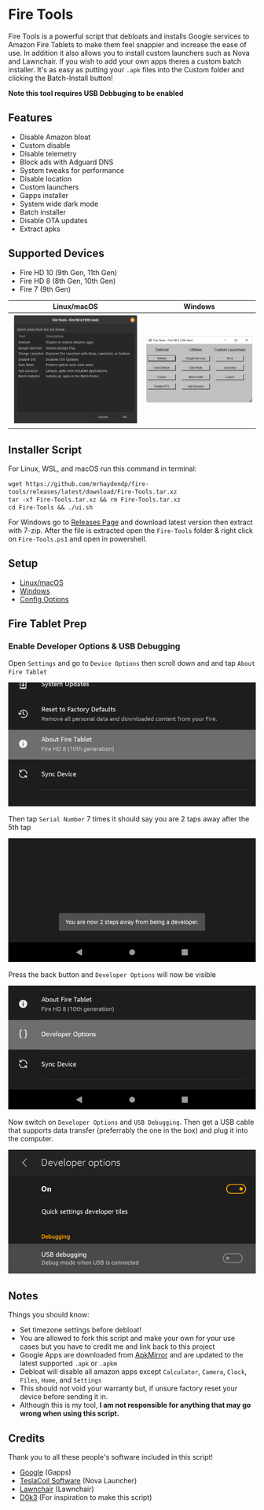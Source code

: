 # Fire Tools
Fire Tools is a powerful script that debloats and installs Google services to Amazon Fire Tablets to make them feel snappier and increase the ease of use. In addition it also allows you to install custom launchers such as Nova and Lawnchair. If you wish to add your own apps theres a custom batch installer. It's as easy as putting your `.apk` files into the Custom folder and clicking the Batch-Install button!

**Note this tool requires USB Debbuging to be enabled**

## Features
- Disable Amazon bloat
- Custom disable
- Disable telemetry
- Block ads with Adguard DNS
- System tweaks for performance
- Disable location
- Custom launchers
- Gapps installer
- System wide dark mode
- Batch installer
- Disable OTA updates
- Extract apks

## Supported Devices
- Fire HD 10 (9th Gen, 11th Gen)
- Fire HD 8 (8th Gen, 10th Gen)
- Fire 7 (9th Gen)

Linux/macOS                     | Windows
:------------------------------:|:-------------------------:
![](./Pictures/Fire-Tools.png)  | ![](./Pictures/Fire-Tools%20Windows.png)

## Installer Script
For Linux, WSL, and macOS run this command in terminal:
```
wget https://github.com/mrhaydendp/fire-tools/releases/latest/download/Fire-Tools.tar.xz
tar -xf Fire-Tools.tar.xz && rm Fire-Tools.tar.xz
cd Fire-Tools && ./ui.sh
```

For Windows go to [Releases Page](https://github.com/mrhaydendp/Fire-Tools/releases/latest) and download latest version then extract with 7-zip. After the file is extracted open the `Fire-Tools` folder & right click on `Fire-Tools.ps1` and open in powershell.

## Setup
- [Linux/macOS](./Linux-Instructions.md)
- [Windows](./Windows-Instructions.md)
- [Config Options](./Config%20Options.md)

## Fire Tablet Prep
### Enable Developer Options & USB Debugging
Open `Settings` and go to `Device Options` then scroll down and and tap `About Fire Tablet`

![About](./Pictures/About%20Fire%20Tablet.png)

Then tap `Serial Number` 7 times it should say you are 2 taps away after the 5th tap

![Serial](./Pictures/2%20Taps%20Away.png)

Press the back button and `Developer Options` will now be visible

![Developer Options](./Pictures/Developer%20Options.png)

Now switch on `Developer Options` and `USB Debugging`. Then get a USB cable that supports data transfer (preferrably the one in the box) and plug it into the computer.

![USB Debugging](./Pictures/USB%20Debugging.png)

## Notes
Things you should know:
- Set timezone settings before debloat! 
- You are allowed to fork this script and make your own for your use cases but you have to credit me and link back to this project
- Google Apps are downloaded from [ApkMirror](https://www.apkmirror.com/) and are updated to the latest supported `.apk` or `.apkm`
- Debloat will disable all amazon apps except `Calculator`, `Camera`, `Clock`, `Files`, `Home`, and `Settings`
- This should not void your warranty but, if unsure factory reset your device before sending it in.
- Although this is my tool, **I am not responsible for anything that may go wrong when using this script.**

## Credits
Thank you to all these people's software included in this script!
- [Google](https://www.android.com/) (Gapps)
- [TeslaCoil Software](https://play.google.com/store/apps/developer?id=TeslaCoil%20Software&hl=en_US&gl=US) (Nova Launcher)
- [Lawnchair](https://github.com/LawnchairLauncher/Lawnchair) (Lawnchair)
- [D0k3](https://github.com/d0k3) (For inspiration to make this script)
